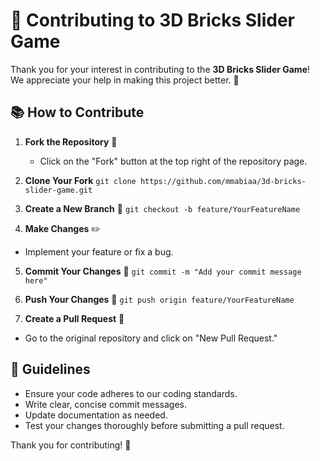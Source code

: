 # 🤝 Contributing to 3D Bricks Slider Game

Thank you for your interest in contributing to the **3D Bricks Slider Game**! We appreciate your help in making this project better. 💪

## 📚 How to Contribute

1. **Fork the Repository** 🍴
   - Click on the "Fork" button at the top right of the repository page.

2. **Clone Your Fork** 
`git clone https://github.com/mmabiaa/3d-bricks-slider-game.git`


3. **Create a New Branch** 🌿
`git checkout -b feature/YourFeatureName`


4. **Make Changes** ✏️
- Implement your feature or fix a bug.

5. **Commit Your Changes** 💾
`git commit -m "Add your commit message here"`


6. **Push Your Changes** 🚀
`git push origin feature/YourFeatureName`


7. **Create a Pull Request** 🔄
- Go to the original repository and click on "New Pull Request."

## 📝 Guidelines

- Ensure your code adheres to our coding standards.
- Write clear, concise commit messages.
- Update documentation as needed.
- Test your changes thoroughly before submitting a pull request.

Thank you for contributing! 🌟
